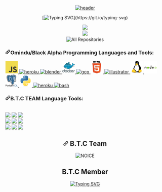 <div align="center" dir="auto">
<p dir="auto"><a target="_blank" rel="noopener noreferrer" href="https://capsule-render.vercel.app/api?type=waving&amp;color=random&amp;text=Hi,%20I'm%20Black%20Alpha&amp;desc=Welcome%20To%20My%20Profile&amp;animation=twinkling&amp;fontSize=40&amp;fontAlign=50&amp;fontAlignY=20&amp;descSize=20&amp;descAlign=50&amp;height=180&amp;descAlignY=45"><img src="https://capsule-render.vercel.app/api?type=waving&amp;color=random&amp;text=Hi,%20I'm%20Black%20Alpha&amp;desc=Welcome%20To%20My%20Profile&amp;animation=twinkling&amp;fontSize=40&amp;fontAlign=50&amp;fontAlignY=20&amp;descSize=20&amp;descAlign=50&amp;height=180&amp;descAlignY=45" alt="header" data-canonical-src="https://capsule-render.vercel.app/api?type=waving&amp;color=random&amp;text=Hi,%20I'm%20Black%20Amda&amp;desc=Welcome%20To%20My%20Profile&amp;animation=twinkling&amp;fontSize=40&amp;fontAlign=50&amp;fontAlignY=20&amp;descSize=20&amp;descAlign=50&amp;height=180&amp;descAlignY=45" style="max-width: 100%;"></a></p>
 
 <div align="center" dir="auto">
 
[![Typing SVG](https://readme-typing-svg.herokuapp.com?font=Elephant&color=blue&size=20&center=true&vCenter=true&multiline=true&width=500&height=157&lines=Black+Tec+Crew.;We+Are+Programmer+Team.;We+Are+Legend.;(Since)+2021.)](https://git.io/typing-svg)


<img src="https://img.shields.io/badge/Age-16-yellow" width="50px" style="max-width: 150%;">
<div align="center" dir="auto">

<img src="https://img.shields.io/badge/School-Mo/Nissanka%20National%20School-red" width="200px" style="max-width: 200%;">
 
 <div align="center" dir="auto">
<img alt="All Repositories" title="All Repositories" src="https://camo.githubusercontent.com/67d38e6ee6d50b774cdb3c670f8007932dc75d0c56f2806cdf008736b5123ff2/68747470733a2f2f637573746f6d2d69636f6e2d6261646765732e6865726f6b756170702e636f6d2f62616467652f2d416c6c2532305265706f732d3239363246463f7374796c653d666f722d7468652d6261646765266c6f676f436f6c6f723d7768697465266c6f676f3d7265706f" data-canonical-src="https://github.com/DarkKingbot?tab=repositories" style="max-width: 100%;">
<div align="center" dir="auto">
 
<h3 align="left" dir="auto"><a id="user-content-languages-and-tools" class="anchor" aria-hidden="true" href="#languages-and-tools"><svg class="octicon octicon-link" viewBox="0 0 16 16" version="1.1" width="16" height="16" aria-hidden="true"><path fill-rule="evenodd" d="M7.775 3.275a.75.75 0 001.06 1.06l1.25-1.25a2 2 0 112.83 2.83l-2.5 2.5a2 2 0 01-2.83 0 .75.75 0 00-1.06 1.06 3.5 3.5 0 004.95 0l2.5-2.5a3.5 3.5 0 00-4.95-4.95l-1.25 1.25zm-4.69 9.64a2 2 0 010-2.83l2.5-2.5a2 2 0 012.83 0 .75.75 0 001.06-1.06 3.5 3.5 0 00-4.95 0l-2.5 2.5a3.5 3.5 0 004.95 4.95l1.25-1.25a.75.75 0 00-1.06-1.06l-1.25 1.25a2 2 0 01-2.83 0z"></path></svg></a>Omindu/Black Alpha Programming Languages and Tools:</h3>
<p align="left" dir="auto"> <a href="https://developer.mozilla.org/en-US/docs/Web/JavaScript" rel="nofollow"> <img src="https://raw.githubusercontent.com/devicons/devicon/master/icons/javascript/javascript-original.svg" alt="javascript" width="40" height="40" style="max-width: 100%;"> </a><a href="https://heroku.com" rel="nofollow"> <img src="https://camo.githubusercontent.com/df12cb598044a3f38efc1f45e3580558c324cf8789b79487125044eeebcc4dee/68747470733a2f2f7777772e766563746f726c6f676f2e7a6f6e652f6c6f676f732f6865726f6b752f6865726f6b752d69636f6e2e737667" alt="heroku" width="40" height="40" data-canonical-src="https://www.vectorlogo.zone/logos/heroku/heroku-icon.svg" style="max-width: 100%;"> </a> <a href="https://www.blender.org/" rel="nofollow"> <img src="https://camo.githubusercontent.com/ce55bee379fa4d1a4e0633e2c8c87347b5699ef68d176faa458a3f1a1ae25454/68747470733a2f2f646f776e6c6f61642e626c656e6465722e6f72672f6272616e64696e672f636f6d6d756e6974792f626c656e6465725f636f6d6d756e6974795f62616467655f77686974652e737667" alt="blender" width="40" height="40" data-canonical-src="https://download.blender.org/branding/community/blender_community_badge_white.svg" style="max-width: 100%;"> </a> <a href="https://www.docker.com/" rel="nofollow"> <img src="https://raw.githubusercontent.com/devicons/devicon/master/icons/docker/docker-original-wordmark.svg" alt="docker" width="40" height="40" style="max-width: 100%;"> </a> <a href="https://cloud.google.com" rel="nofollow"> <img src="https://camo.githubusercontent.com/582944f6627732531ce1a2e20ad43538d1896e16a5f159ea28fd137dbb8e798a/68747470733a2f2f7777772e766563746f726c6f676f2e7a6f6e652f6c6f676f732f676f6f676c655f636c6f75642f676f6f676c655f636c6f75642d69636f6e2e737667" alt="gcp" width="40" height="40" data-canonical-src="https://www.vectorlogo.zone/logos/google_cloud/google_cloud-icon.svg" style="max-width: 100%;"> </a> <a href="https://www.w3.org/html/" rel="nofollow"> <img src="https://raw.githubusercontent.com/devicons/devicon/master/icons/html5/html5-original-wordmark.svg" alt="html5" width="40" height="40" style="max-width: 100%;"> </a> <a href="https://www.adobe.com/in/products/illustrator.html" rel="nofollow"> <img src="https://camo.githubusercontent.com/9e245893108b5ca27e7ac3d4a802d513f657b32aa7b5765bd92df7fb55d0ed54/68747470733a2f2f7777772e766563746f726c6f676f2e7a6f6e652f6c6f676f732f61646f62655f696c6c7573747261746f722f61646f62655f696c6c7573747261746f722d69636f6e2e737667" alt="illustrator" width="40" height="40" data-canonical-src="https://www.vectorlogo.zone/logos/adobe_illustrator/adobe_illustrator-icon.svg" style="max-width: 100%;"> </a> <a href="https://www.linux.org/" rel="nofollow"> <img src="https://raw.githubusercontent.com/devicons/devicon/master/icons/linux/linux-original.svg" alt="linux" width="40" height="40" style="max-width: 100%;"> </a> <a href="https://nodejs.org" rel="nofollow"> <img src="https://raw.githubusercontent.com/devicons/devicon/master/icons/nodejs/nodejs-original-wordmark.svg" alt="nodejs" width="40" height="40" style="max-width: 100%;"> </a> <a href="https://www.postgresql.org" rel="nofollow"> <img src="https://raw.githubusercontent.com/devicons/devicon/master/icons/postgresql/postgresql-original-wordmark.svg" alt="postgresql" width="40" height="40" style="max-width: 100%;"> </a> <a href="https://www.python.org" rel="nofollow"> <img src="https://raw.githubusercontent.com/devicons/devicon/master/icons/python/python-original.svg" alt="python" width="40" height="40" style="max-width: 100%;"> </a><a href="https://replit.com/~" rel="nofollow"> <img src="https://camo.githubusercontent.com/9f81a60ee14b20f2153fcb1e79316aa1b7bc92e388021ac13224271c4a5e6be9/68747470733a2f2f7777772e766563746f726c6f676f2e7a6f6e652f6c6f676f732f7265706c69742f7265706c69742d617232312e737667" alt="heroku" data-canonical-src="https://www.vectorlogo.zone/logos/replit/replit-ar21.svg" style="max-width: 100%;"> </a> <a href="https://www.gnu.org/software/bash/" rel="nofollow"> <img src="https://camo.githubusercontent.com/bbb327d6ba7708520eaafd13396fed64d73bf5df5c4cdd0ba03cf0843f7a9340/68747470733a2f2f7777772e766563746f726c6f676f2e7a6f6e652f6c6f676f732f676e755f626173682f676e755f626173682d69636f6e2e737667" alt="bash" width="40" height="40" data-canonical-src="https://www.vectorlogo.zone/logos/gnu_bash/gnu_bash-icon.svg" style="max-width: 100%;"> </a> </p>
<h3 align="left" dir="auto"><a id="user-content-languages-and-tools" class="anchor" aria-hidden="true" href="#languages-and-tools"><svg class="octicon octicon-link" viewBox="0 0 16 16" version="1.1" width="16" height="16" aria-hidden="true"><path fill-rule="evenodd" d="M7.775 3.275a.75.75 0 001.06 1.06l1.25-1.25a2 2 0 112.83 2.83l-2.5 2.5a2 2 0 01-2.83 0 .75.75 0 00-1.06 1.06 3.5 3.5 0 004.95 0l2.5-2.5a3.5 3.5 0 00-4.95-4.95l-1.25 1.25zm-4.69 9.64a2 2 0 010-2.83l2.5-2.5a2 2 0 012.83 0 .75.75 0 001.06-1.06 3.5 3.5 0 00-4.95 0l-2.5 2.5a3.5 3.5 0 004.95 4.95l1.25-1.25a.75.75 0 00-1.06-1.06l-1.25 1.25a2 2 0 01-2.83 0z"></path></svg></a>B.T.C TEAM Language Tools:</h3>
<p align="left" dir="auto">
  <br>
  <code><a target="_blank" rel="noopener noreferrer" href="https://camo.githubusercontent.com/ec327d2d01ade7c9986c28f1bb1c76681e65cc16e5fdfd24ac3aaf0b6a68d700/68747470733a2f2f7777772e766563746f726c6f676f2e7a6f6e652f6c6f676f732f6a736f6e2f6a736f6e2d617232312e737667"><img width="10%" src="https://camo.githubusercontent.com/ec327d2d01ade7c9986c28f1bb1c76681e65cc16e5fdfd24ac3aaf0b6a68d700/68747470733a2f2f7777772e766563746f726c6f676f2e7a6f6e652f6c6f676f732f6a736f6e2f6a736f6e2d617232312e737667" data-canonical-src="https://www.vectorlogo.zone/logos/json/json-ar21.svg" style="max-width: 100%;"></a></code>
  <code><a target="_blank" rel="noopener noreferrer" href="https://camo.githubusercontent.com/6dab63ba91f8aaf9245d806ea2dc6aa3d6eb6a5b1c79fd6f57fba3ededfc605d/68747470733a2f2f7777772e766563746f726c6f676f2e7a6f6e652f6c6f676f732f6769742d73636d2f6769742d73636d2d617232312e737667"><img width="10%" src="https://camo.githubusercontent.com/6dab63ba91f8aaf9245d806ea2dc6aa3d6eb6a5b1c79fd6f57fba3ededfc605d/68747470733a2f2f7777772e766563746f726c6f676f2e7a6f6e652f6c6f676f732f6769742d73636d2f6769742d73636d2d617232312e737667" data-canonical-src="https://www.vectorlogo.zone/logos/git-scm/git-scm-ar21.svg" style="max-width: 100%;"></a></code>
  <code><a target="_blank" rel="noopener noreferrer" href="https://camo.githubusercontent.com/0a719c24a5eb8062d68bdabbd7306a0dcab0b0ce7093a8550870497456863ec9/68747470733a2f2f7777772e766563746f726c6f676f2e7a6f6e652f6c6f676f732f707974686f6e2f707974686f6e2d617232312e737667"><img width="10%" src="https://camo.githubusercontent.com/0a719c24a5eb8062d68bdabbd7306a0dcab0b0ce7093a8550870497456863ec9/68747470733a2f2f7777772e766563746f726c6f676f2e7a6f6e652f6c6f676f732f707974686f6e2f707974686f6e2d617232312e737667" data-canonical-src="https://www.vectorlogo.zone/logos/python/python-ar21.svg" style="max-width: 100%;"></a></code>
  <br>
  <code><a target="_blank" rel="noopener noreferrer" href="https://camo.githubusercontent.com/19ab6bd09ac44d51db909362f5b77c47ab5679fda118a0bb5bfccf72cfc2a0d1/68747470733a2f2f7777772e766563746f726c6f676f2e7a6f6e652f6c6f676f732f6d7973716c2f6d7973716c2d617232312e737667"><img width="10%" src="https://camo.githubusercontent.com/19ab6bd09ac44d51db909362f5b77c47ab5679fda118a0bb5bfccf72cfc2a0d1/68747470733a2f2f7777772e766563746f726c6f676f2e7a6f6e652f6c6f676f732f6d7973716c2f6d7973716c2d617232312e737667" data-canonical-src="https://www.vectorlogo.zone/logos/mysql/mysql-ar21.svg" style="max-width: 100%;"></a></code>
  <code><a target="_blank" rel="noopener noreferrer" href="https://camo.githubusercontent.com/67d77a6cc905b5aab8df285b62d4b406bbd6e45db3197b96bec035fb21a2b89c/68747470733a2f2f7777772e766563746f726c6f676f2e7a6f6e652f6c6f676f732f73716c6974652f73716c6974652d617232312e737667"><img width="10%" src="https://camo.githubusercontent.com/67d77a6cc905b5aab8df285b62d4b406bbd6e45db3197b96bec035fb21a2b89c/68747470733a2f2f7777772e766563746f726c6f676f2e7a6f6e652f6c6f676f732f73716c6974652f73716c6974652d617232312e737667" data-canonical-src="https://www.vectorlogo.zone/logos/sqlite/sqlite-ar21.svg" style="max-width: 100%;"></a></code>
  <code><a target="_blank" rel="noopener noreferrer" href="https://camo.githubusercontent.com/327eb32fd6830a169ec288f9caf1fe010c5ab5c437f894695ac478cccdd9c189/68747470733a2f2f7777772e766563746f726c6f676f2e7a6f6e652f6c6f676f732f66697265626173652f66697265626173652d617232312e737667"><img width="10%" src="https://camo.githubusercontent.com/327eb32fd6830a169ec288f9caf1fe010c5ab5c437f894695ac478cccdd9c189/68747470733a2f2f7777772e766563746f726c6f676f2e7a6f6e652f6c6f676f732f66697265626173652f66697265626173652d617232312e737667" data-canonical-src="https://www.vectorlogo.zone/logos/firebase/firebase-ar21.svg" style="max-width: 100%;"></a></code>
  <br>
  <code><a target="_blank" rel="noopener noreferrer" href="https://camo.githubusercontent.com/ac7ca48827aef70b332b0520d213fe6f4468b2db7d37d98d4287f215a4382ba9/68747470733a2f2f7777772e766563746f726c6f676f2e7a6f6e652f6c6f676f732f77335f68746d6c352f77335f68746d6c352d617232312e737667"><img width="10%" src="https://camo.githubusercontent.com/ac7ca48827aef70b332b0520d213fe6f4468b2db7d37d98d4287f215a4382ba9/68747470733a2f2f7777772e766563746f726c6f676f2e7a6f6e652f6c6f676f732f77335f68746d6c352f77335f68746d6c352d617232312e737667" data-canonical-src="https://www.vectorlogo.zone/logos/w3_html5/w3_html5-ar21.svg" style="max-width: 100%;"></a></code>
  <code><a target="_blank" rel="noopener noreferrer" href="https://camo.githubusercontent.com/357f19138a1a4569442d4f95103b5abf8902eae05651a3e39aa7168278e9ca1b/68747470733a2f2f7777772e766563746f726c6f676f2e7a6f6e652f6c6f676f732f6769746875622f6769746875622d617232312e737667"><img width="10%" src="https://camo.githubusercontent.com/357f19138a1a4569442d4f95103b5abf8902eae05651a3e39aa7168278e9ca1b/68747470733a2f2f7777772e766563746f726c6f676f2e7a6f6e652f6c6f676f732f6769746875622f6769746875622d617232312e737667" data-canonical-src="https://www.vectorlogo.zone/logos/github/github-ar21.svg" style="max-width: 100%;"></a></code>
  <code><a target="_blank" rel="noopener noreferrer" href="https://camo.githubusercontent.com/1103b2302f784a1e3b63cea0d3c22d0657054362049677265d167e01e828805c/68747470733a2f2f7777772e766563746f726c6f676f2e7a6f6e652f6c6f676f732f6769746c61622f6769746c61622d617232312e737667"><img width="10%" src="https://camo.githubusercontent.com/1103b2302f784a1e3b63cea0d3c22d0657054362049677265d167e01e828805c/68747470733a2f2f7777772e766563746f726c6f676f2e7a6f6e652f6c6f676f732f6769746c61622f6769746c61622d617232312e737667" data-canonical-src="https://www.vectorlogo.zone/logos/gitlab/gitlab-ar21.svg" style="max-width: 100%;"></a></code>
  <br>
</p>

<h2 dir="auto"><a id="user-content--spotify-playing" class="anchor" aria-hidden="true" href="#-spotify-playing"><svg class="octicon octicon-link" viewBox="0 0 16 16" version="1.1" width="16" height="16" aria-hidden="true"><path fill-rule="evenodd" d="M7.775 3.275a.75.75 0 001.06 1.06l1.25-1.25a2 2 0 112.83 2.83l-2.5 2.5a2 2 0 01-2.83 0 .75.75 0 00-1.06 1.06 3.5 3.5 0 004.95 0l2.5-2.5a3.5 3.5 0 00-4.95-4.95l-1.25 1.25zm-4.69 9.64a2 2 0 010-2.83l2.5-2.5a2 2 0 012.83 0 .75.75 0 001.06-1.06 3.5 3.5 0 00-4.95 0l-2.5 2.5a3.5 3.5 0 004.95 4.95l1.25-1.25a.75.75 0 00-1.06-1.06l-1.25 1.25a2 2 0 01-2.83 0z"></path></svg></a><g-emoji class="g-emoji" alias="headphones" fallback-src="https://github.githubassets.com/images/icons/emoji/unicode/1f3a7.png"🖥️</g-emoji> B.T.C Team </h2>

 <div align="center" dir="auto">
 

<img src="https://camo.githubusercontent.com/77c7a9857ff8281f486f4b6932d631b2f705898f826fd870e734bfcc4dd0d9d8/68747470733a2f2f6769746875622d726561646d652d73746174732e76657263656c2e6170702f6170692f746f702d6c616e67732f3f757365726e616d653d5576696e647542726f267468656d653d6461726b2673686f775f69636f6e733d74727565" alt="NOICE" data-canonical-src="https://github-readme-stats.vercel.app/api/top-langs/?username=UvinduBro&amp;theme=dark&amp;show_icons=true" style="max-width: 95%;">

<h2>B.T.C Member</h2>

[![Typing SVG](https://readme-typing-svg.herokuapp.com?font=Elephant&color=%23F70C45&size=25&center=true&vCenter=true&multiline=true&width=500&height=170&lines=Black+Alpha;Rasah;Mr.Kaviya;Damith;Dinuja)](https://git.io/typing-svg)



